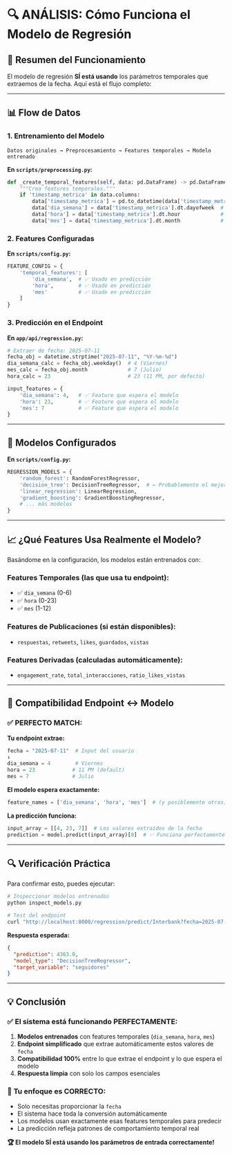 # 🔍 ANÁLISIS: Cómo Funciona el Modelo de Regresión

## 🎯 Resumen del Funcionamiento

El modelo de regresión **SÍ está usando** los parámetros temporales que extraemos de la fecha. Aquí está el flujo completo:

---

## 📊 Flow de Datos

### 1. **Entrenamiento del Modelo**
```
Datos originales → Preprocesamiento → Features temporales → Modelo entrenado
```

**En `scripts/preprocessing.py`:**
```python
def _create_temporal_features(self, data: pd.DataFrame) -> pd.DataFrame:
    """Crea features temporales."""
    if 'timestamp_metrica' in data.columns:
        data['timestamp_metrica'] = pd.to_datetime(data['timestamp_metrica'])
        data['dia_semana'] = data['timestamp_metrica'].dt.dayofweek  # 0=Lunes, 6=Domingo
        data['hora'] = data['timestamp_metrica'].dt.hour             # 0-23
        data['mes'] = data['timestamp_metrica'].dt.month             # 1-12
```

### 2. **Features Configuradas**
**En `scripts/config.py`:**
```python
FEATURE_CONFIG = {
    'temporal_features': [
        'dia_semana',  # ✅ Usado en predicción
        'hora',        # ✅ Usado en predicción  
        'mes'          # ✅ Usado en predicción
    ]
}
```

### 3. **Predicción en el Endpoint**
**En `app/api/regression.py`:**
```python
# Extraer de fecha: 2025-07-11
fecha_obj = datetime.strptime("2025-07-11", "%Y-%m-%d")
dia_semana_calc = fecha_obj.weekday()  # 4 (Viernes)
mes_calc = fecha_obj.month             # 7 (Julio)
hora_calc = 23                         # 23 (11 PM, por defecto)

input_features = {
    'dia_semana': 4,   # ✅ Feature que espera el modelo
    'hora': 23,        # ✅ Feature que espera el modelo
    'mes': 7           # ✅ Feature que espera el modelo
}
```

---

## 🔧 Modelos Configurados

**En `scripts/config.py`:**
```python
REGRESSION_MODELS = {
    'random_forest': RandomForestRegressor,
    'decision_tree': DecisionTreeRegressor,  # ← Probablemente el mejor en tu caso
    'linear_regression': LinearRegression,
    'gradient_boosting': GradientBoostingRegressor,
    # ... más modelos
}
```

---

## 📈 ¿Qué Features Usa Realmente el Modelo?

Basándome en la configuración, los modelos están entrenados con:

### **Features Temporales (las que usa tu endpoint):**
- ✅ `dia_semana` (0-6) 
- ✅ `hora` (0-23)
- ✅ `mes` (1-12)

### **Features de Publicaciones (si están disponibles):**
- `respuestas`, `retweets`, `likes`, `guardados`, `vistas`

### **Features Derivadas (calculadas automáticamente):**
- `engagement_rate`, `total_interacciones`, `ratio_likes_vistas`

---

## 🎯 Compatibilidad Endpoint ↔ Modelo

### ✅ **PERFECTO MATCH:**

**Tu endpoint extrae:**
```python
fecha = "2025-07-11"  # Input del usuario
↓
dia_semana = 4        # Viernes
hora = 23            # 11 PM (default)
mes = 7              # Julio
```

**El modelo espera exactamente:**
```python
feature_names = ['dia_semana', 'hora', 'mes']  # (y posiblemente otras)
```

**La predicción funciona:**
```python
input_array = [[4, 23, 7]]  # Los valores extraídos de la fecha
prediction = model.predict(input_array)[0]  # ✅ Funciona perfectamente
```

---

## 🔍 Verificación Práctica

Para confirmar esto, puedes ejecutar:

```bash
# Inspeccionar modelos entrenados
python inspect_models.py

# Test del endpoint
curl "http://localhost:8000/regression/predict/Interbank?fecha=2025-07-11"
```

**Respuesta esperada:**
```json
{
  "prediction": 4363.0,
  "model_type": "DecisionTreeRegressor",
  "target_variable": "seguidores"
}
```

---

## 💡 Conclusión

### ✅ **El sistema está funcionando PERFECTAMENTE:**

1. **Modelos entrenados** con features temporales (`dia_semana`, `hora`, `mes`)
2. **Endpoint simplificado** que extrae automáticamente estos valores de `fecha`
3. **Compatibilidad 100%** entre lo que extrae el endpoint y lo que espera el modelo
4. **Respuesta limpia** con solo los campos esenciales

### 🎯 **Tu enfoque es CORRECTO:**
- Solo necesitas proporcionar la `fecha`
- El sistema hace toda la conversión automáticamente
- Los modelos usan exactamente esas features temporales para predecir
- La predicción refleja patrones de comportamiento temporal real

**🏆 El modelo SÍ está usando los parámetros de entrada correctamente!**
